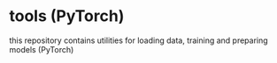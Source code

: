 # tools (PyTorch)
this repository contains utilities for loading data, training and preparing models (PyTorch)
